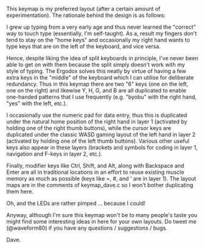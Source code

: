 This keymap is my preferred layout (after a certain amount of experimentation).
The rationale behind the design is as follows:

I grew up typing from a very early age and thus never learned the "correct" way
to touch type (essentially, I'm self-taught). As a, result my fingers don't
tend to stay on the "home keys" and occasionally my right hand wants to type
keys that are on the left of the keyboard, and vice versa.

Hence, despite liking the idea of split keyboards in principle, I've never been
able to get on with them because the split simply doesn't work with my style of
typing. The Ergodox solves this neatly by virtue of having a few extra keys in
the "middle" of the keyboard which I can utilise for deliberate redundancy.
Thus in this keymap there are two "6" keys (one on the left, one on the right)
and likewise Y, H, G, and B are all duplicated to enable one-handed patterns
that I use frequently (e.g. "byobu" with the right hand, "yes" with the left,
etc.).

I occasionally use the numeric pad for data entry, thus this is duplicated
under the natural home position of the right hand in layer 1 (activated by
holding one of the right thumb buttons), while the cursor keys are duplicated
under the classic WASD gaming layout of the left hand in layer 2 (activated by
holding one of the left thumb buttons). Various other useful keys also appear
in these layers (brackets and symbols for coding in layer 1, navigation and
F-keys in layer 2, etc.).

Finally, modifier keys like Ctrl, Shift, and Alt, along with Backspace and
Enter are all in traditional locations in an effort to reuse existing muscle
memory as much as possible (keys like =, #, and ' are in layer 1). The layout
maps are in the comments of keymap_dave.c so I won't bother duplicating them
here.

Oh, and the LEDs are rather pimped ... because I could!

Anyway, although I'm sure this keymap won't be to many people's taste you might
find some interesting ideas in here for your own layouts. Do tweet me
(@waveform80) if you have any questions / suggestions / bugs.

Dave.
